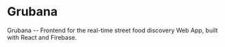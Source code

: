 # Grubana
Grubana -- Frontend for the real-time street food discovery Web App, built with React and Firebase.
